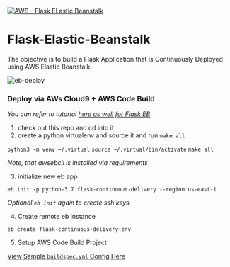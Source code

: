 [![AWS - Flask ELastic Beanstalk](https://github.com/louis-mouline/Flask-Elastic-Beanstalk/actions/workflows/aws_workflow.yml/badge.svg)](https://github.com/louis-mouline/Flask-Elastic-Beanstalk/actions/workflows/aws_workflow.yml)

# Flask-Elastic-Beanstalk

The objective is to build a Flask Application that is Continuously Deployed using AWS Elastic Beanstalk.

![eb-deploy](https://user-images.githubusercontent.com/58792/106804626-a3a81900-6633-11eb-9cf6-54c24af6827f.png)


### Deploy via AWs Cloud9 + AWS Code Build

*You can refer to tutorial [here as well for Flask EB](https://docs.aws.amazon.com/elasticbeanstalk/latest/dg/create-deploy-python-flask.html)*

1.  check out this repo and cd into it
2.  create a python virtualenv and source it and run `make all`

`python3 -m venv ~/.virtual`
`source ~/.virtual/bin/activate`
`make all`

*Note, that awsebcli is installed via requirements*

3. initialize new eb app

`eb init -p python-3.7 flask-continuous-delivery --region us-east-1`

*Optional `eb init` again to create ssh keys*

4. Create remote eb instance

`eb create flask-continuous-delivery-env`

5.  Setup AWS Code Build Project

[View Sample `buildspec.yml` Config Here](https://github.com/noahgift/Flask-Elastic-Beanstalk/blob/main/buildspec.yml)
